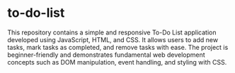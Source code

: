 # to-do-list

This repository contains a simple and responsive To-Do List application developed using JavaScript,
HTML, and CSS. It allows users to add new tasks, mark tasks as completed, and remove tasks with ease.
The project is beginner-friendly and demonstrates fundamental web development concepts such as 
DOM manipulation, event handling, and styling with CSS.
